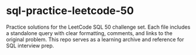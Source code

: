 # sql-practice-leetcode-50
Practice solutions for the LeetCode SQL 50 challenge set. Each file includes a standalone query with clear formatting, comments, and links to the original problem. This repo serves as a learning archive and reference for SQL interview prep.
